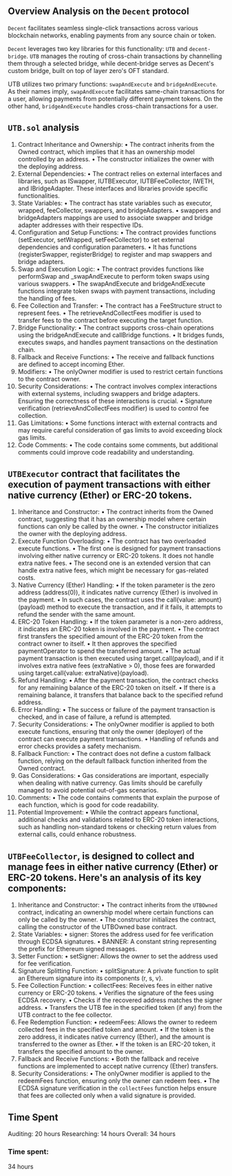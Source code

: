## Overview Analysis on the `Decent` protocol

`Decent` facilitates seamless single-click transactions across various blockchain networks, enabling payments from any source chain or token.

`Decent` leverages two key libraries for this functionality: `UTB` and `decent-bridge`. `UTB` manages the routing of cross-chain transactions by channelling them through a selected bridge, while decent-bridge serves as Decent's custom bridge, built on top of layer zero's OFT standard.

UTB utilizes two primary functions: `swapAndExecute` and `bridgeAndExecute`. As their names imply, `swapAndExecut`e facilitates same-chain transactions for a user, allowing payments from potentially different payment tokens. On the other hand, `bridgeAndExecute` handles cross-chain transactions for a user.


## `UTB.sol` analysis

1.	Contract Inheritance and Ownership:
•	The contract inherits from the Owned contract, which implies that it has an ownership model controlled by an address.
•	The constructor initializes the owner with the deploying address.
2.	External Dependencies:
•	The contract relies on external interfaces and libraries, such as ISwapper, IUTBExecutor, IUTBFeeCollector, IWETH, and IBridgeAdapter. These interfaces and libraries provide specific functionalities.
3.	State Variables:
•	The contract has state variables such as executor, wrapped, feeCollector, swappers, and bridgeAdapters.
•	swappers and bridgeAdapters mappings are used to associate swapper and bridge adapter addresses with their respective IDs.
4.	Configuration and Setup Functions:
•	The contract provides functions (setExecutor, setWrapped, setFeeCollector) to set external dependencies and configuration parameters.
•	It has functions (registerSwapper, registerBridge) to register and map swappers and bridge adapters.
5.	Swap and Execution Logic:
•	The contract provides functions like performSwap and _swapAndExecute to perform token swaps using various swappers.
•	The swapAndExecute and bridgeAndExecute functions integrate token swaps with payment transactions, including the handling of fees.
6.	Fee Collection and Transfer:
•	The contract has a FeeStructure struct to represent fees.
•	The retrieveAndCollectFees modifier is used to transfer fees to the contract before executing the target function.
7.	Bridge Functionality:
•	The contract supports cross-chain operations using the bridgeAndExecute and callBridge functions.
•	It bridges funds, executes swaps, and handles payment transactions on the destination chain.
8.	Fallback and Receive Functions:
•	The receive and fallback functions are defined to accept incoming Ether.
9.	Modifiers:
•	The onlyOwner modifier is used to restrict certain functions to the contract owner.
10.	Security Considerations:
•	The contract involves complex interactions with external systems, including swappers and bridge adapters. Ensuring the correctness of these interactions is crucial.
•	Signature verification (retrieveAndCollectFees modifier) is used to control fee collection.
11.	Gas Limitations:
•	Some functions interact with external contracts and may require careful consideration of gas limits to avoid exceeding block gas limits.
12.	Code Comments:
•	The code contains some comments, but additional comments could improve code readability and understanding.

## `UTBExecutor` contract that facilitates the execution of payment transactions with either native currency (Ether) or ERC-20 tokens. 

1.	Inheritance and Constructor:
•	The contract inherits from the Owned contract, suggesting that it has an ownership model where certain functions can only be called by the owner.
•	The constructor initializes the owner with the deploying address.
2.	Execute Function Overloading:
•	The contract has two overloaded execute functions.
•	The first one is designed for payment transactions involving either native currency or ERC-20 tokens. It does not handle extra native fees.
•	The second one is an extended version that can handle extra native fees, which might be necessary for gas-related costs.
3.	Native Currency (Ether) Handling:
•	If the token parameter is the zero address (address(0)), it indicates native currency (Ether) is involved in the payment.
•	In such cases, the contract uses the call{value: amount}(payload) method to execute the transaction, and if it fails, it attempts to refund the sender with the same amount.
4.	ERC-20 Token Handling:
•	If the token parameter is a non-zero address, it indicates an ERC-20 token is involved in the payment.
•	The contract first transfers the specified amount of the ERC-20 token from the contract owner to itself.
•	It then approves the specified paymentOperator to spend the transferred amount.
•	The actual payment transaction is then executed using target.call(payload), and if it involves extra native fees (extraNative > 0), those fees are forwarded using target.call{value: extraNative}(payload).
5.	Refund Handling:
•	After the payment transaction, the contract checks for any remaining balance of the ERC-20 token on itself.
•	If there is a remaining balance, it transfers that balance back to the specified refund address.
6.	Error Handling:
•	The success or failure of the payment transaction is checked, and in case of failure, a refund is attempted.
7.	Security Considerations:
•	The onlyOwner modifier is applied to both execute functions, ensuring that only the owner (deployer) of the contract can execute payment transactions.
•	Handling of refunds and error checks provides a safety mechanism.
8.	Fallback Function:
•	The contract does not define a custom fallback function, relying on the default fallback function inherited from the Owned contract.
9.	Gas Considerations:
•	Gas considerations are important, especially when dealing with native currency. Gas limits should be carefully managed to avoid potential out-of-gas scenarios.
10.	Comments:
•	The code contains comments that explain the purpose of each function, which is good for code readability.
11.	Potential Improvement:
•	While the contract appears functional, additional checks and validations related to ERC-20 token interactions, such as handling non-standard tokens or checking return values from external calls, could enhance robustness.

## `UTBFeeCollector`, is designed to collect and manage fees in either native currency (Ether) or ERC-20 tokens. Here's an analysis of its key components:

1.	Inheritance and Constructor:
•	The contract inherits from the `UTBOwned` contract, indicating an ownership model where certain functions can only be called by the owner.
•	The constructor initializes the contract, calling the constructor of the UTBOwned base contract.
2.	State Variables:
•	signer: Stores the address used for fee verification through ECDSA signatures.
•	BANNER: A constant string representing the prefix for Ethereum signed messages.
3.	Setter Function:
•	setSigner: Allows the owner to set the address used for fee verification.
4.	Signature Splitting Function:
•	splitSignature: A private function to split an Ethereum signature into its components (r, s, v).
5.	Fee Collection Function:
•	collectFees: Receives fees in either native currency or ERC-20 tokens.
•	Verifies the signature of the fees using ECDSA recovery.
•	Checks if the recovered address matches the signer address.
•	Transfers the UTB fee in the specified token (if any) from the UTB contract to the fee collector.
6.	Fee Redemption Function:
•	redeemFees: Allows the owner to redeem collected fees in the specified token and amount.
•	If the token is the zero address, it indicates native currency (Ether), and the amount is transferred to the owner as Ether.
•	If the token is an ERC-20 token, it transfers the specified amount to the owner.
7.	Fallback and Receive Functions:
•	Both the fallback and receive functions are implemented to accept native currency (Ether) transfers.
8.	Security Considerations:
•	The onlyOwner modifier is applied to the redeemFees function, ensuring only the owner can redeem fees.
•	The ECDSA signature verification in the `collectFees` function helps ensure that fees are collected only when a valid signature is provided.

## Time Spent

Auditing: 20 hours
Researching: 14 hours
Overall: 34 hours

### Time spent:
34 hours